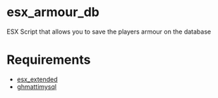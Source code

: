 # esx_armour_db
ESX Script that allows you to save the players armour on the database

# Requirements

* [esx_extended](https://github.com/ESX-Org/es_extended)
* [ghmattimysql](https://github.com/GHMatti/ghmattimysql)
